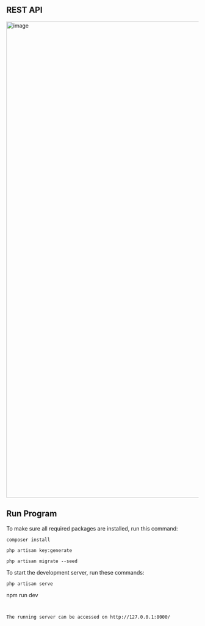 
## REST API

<img width="1245" alt="image" src="https://github.com/deolorensa/jobseeker/assets/84265981/19bb6942-23a4-4bb6-af3f-5a5ffb3a3ca5">


## Run Program
To make sure all required packages are installed, run this command:
```
composer install
```
```
php artisan key:generate
```
```
php artisan migrate --seed
```

To start the development server, run these commands:
```
php artisan serve
```
npm run dev
```


The running server can be accessed on http://127.0.0.1:8000/
